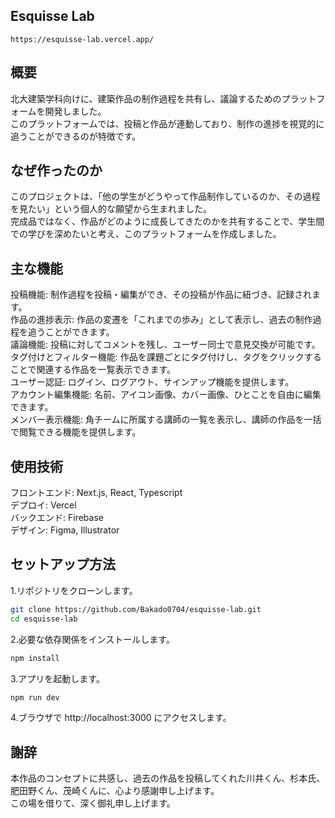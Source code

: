 ## Esquisse Lab

```
https://esquisse-lab.vercel.app/
```

## 概要

北大建築学科向けに、建築作品の制作過程を共有し、議論するためのプラットフォームを開発しました。  
このプラットフォームでは、投稿と作品が連動しており、制作の進捗を視覚的に追うことができるのが特徴です。  

## なぜ作ったのか

このプロジェクトは、「他の学生がどうやって作品制作しているのか、その過程を見たい」という個人的な願望から生まれました。  
完成品ではなく、作品がどのように成長してきたのかを共有することで、学生間での学びを深めたいと考え、このプラットフォームを作成しました。  

## 主な機能

投稿機能: 制作過程を投稿・編集ができ、その投稿が作品に紐づき、記録されます。  
作品の進捗表示: 作品の変遷を「これまでの歩み」として表示し、過去の制作過程を追うことができます。  
議論機能: 投稿に対してコメントを残し、ユーザー同士で意見交換が可能です。  
タグ付けとフィルター機能: 作品を課題ごとにタグ付けし、タグをクリックすることで関連する作品を一覧表示できます。  
ユーザー認証: ログイン、ログアウト、サインアップ機能を提供します。  
アカウント編集機能: 名前、アイコン画像、カバー画像、ひとことを自由に編集できます。  
メンバー表示機能: 角チームに所属する講師の一覧を表示し、講師の作品を一括で閲覧できる機能を提供します。  

## 使用技術

フロントエンド: Next.js, React, Typescript  
デプロイ: Vercel  
バックエンド: Firebase  
デザイン: Figma, Illustrator  

## セットアップ方法

1.リポジトリをクローンします。
```bash
git clone https://github.com/Bakado0704/esquisse-lab.git
cd esquisse-lab
```
2.必要な依存関係をインストールします。
``` bash
npm install
```
3.アプリを起動します。
```bash
npm run dev
```
4.ブラウザで http://localhost:3000 にアクセスします。

## 謝辞

本作品のコンセプトに共感し、過去の作品を投稿してくれた川井くん、杉本氏、肥田野くん、茂崎くんに、心より感謝申し上げます。  
この場を借りて、深く御礼申し上げます。  
